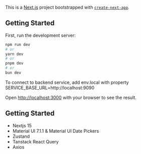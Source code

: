 This is a [Next.js](https://nextjs.org) project bootstrapped with [`create-next-app`](https://nextjs.org/docs/app/api-reference/cli/create-next-app).

## Getting Started

First, run the development server:

```bash
npm run dev
# or
yarn dev
# or
pnpm dev
# or
bun dev
```

To connect to backend service, add env.local with property SERVICE_BASE_URL=http://localhost:9090

Open [http://localhost:3000](http://localhost:3000) with your browser to see the result.

## Getting Started

- Nextjs 15
- Material UI 7.1.1 & Material UI Date Pickers
- Zustand
- Tanstack React Query
- Axios
